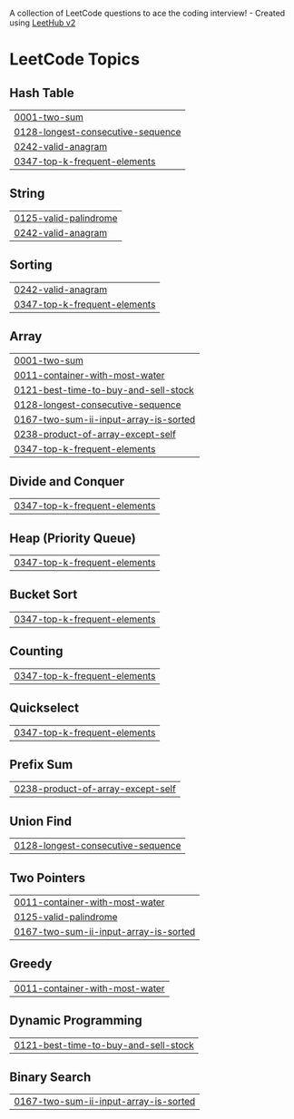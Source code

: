 A collection of LeetCode questions to ace the coding interview! - Created using [LeetHub v2](https://github.com/arunbhardwaj/LeetHub-2.0)
<!---LeetCode Topics Start-->
# LeetCode Topics
## Hash Table
|  |
| ------- |
| [0001-two-sum](https://github.com/Push1413/leetcode-kt/tree/master/0001-two-sum) |
| [0128-longest-consecutive-sequence](https://github.com/Push1413/leetcode-kt/tree/master/0128-longest-consecutive-sequence) |
| [0242-valid-anagram](https://github.com/Push1413/leetcode-kt/tree/master/0242-valid-anagram) |
| [0347-top-k-frequent-elements](https://github.com/Push1413/leetcode-kt/tree/master/0347-top-k-frequent-elements) |
## String
|  |
| ------- |
| [0125-valid-palindrome](https://github.com/Push1413/leetcode-kt/tree/master/0125-valid-palindrome) |
| [0242-valid-anagram](https://github.com/Push1413/leetcode-kt/tree/master/0242-valid-anagram) |
## Sorting
|  |
| ------- |
| [0242-valid-anagram](https://github.com/Push1413/leetcode-kt/tree/master/0242-valid-anagram) |
| [0347-top-k-frequent-elements](https://github.com/Push1413/leetcode-kt/tree/master/0347-top-k-frequent-elements) |
## Array
|  |
| ------- |
| [0001-two-sum](https://github.com/Push1413/leetcode-kt/tree/master/0001-two-sum) |
| [0011-container-with-most-water](https://github.com/Push1413/leetcode-kt/tree/master/0011-container-with-most-water) |
| [0121-best-time-to-buy-and-sell-stock](https://github.com/Push1413/leetcode-kt/tree/master/0121-best-time-to-buy-and-sell-stock) |
| [0128-longest-consecutive-sequence](https://github.com/Push1413/leetcode-kt/tree/master/0128-longest-consecutive-sequence) |
| [0167-two-sum-ii-input-array-is-sorted](https://github.com/Push1413/leetcode-kt/tree/master/0167-two-sum-ii-input-array-is-sorted) |
| [0238-product-of-array-except-self](https://github.com/Push1413/leetcode-kt/tree/master/0238-product-of-array-except-self) |
| [0347-top-k-frequent-elements](https://github.com/Push1413/leetcode-kt/tree/master/0347-top-k-frequent-elements) |
## Divide and Conquer
|  |
| ------- |
| [0347-top-k-frequent-elements](https://github.com/Push1413/leetcode-kt/tree/master/0347-top-k-frequent-elements) |
## Heap (Priority Queue)
|  |
| ------- |
| [0347-top-k-frequent-elements](https://github.com/Push1413/leetcode-kt/tree/master/0347-top-k-frequent-elements) |
## Bucket Sort
|  |
| ------- |
| [0347-top-k-frequent-elements](https://github.com/Push1413/leetcode-kt/tree/master/0347-top-k-frequent-elements) |
## Counting
|  |
| ------- |
| [0347-top-k-frequent-elements](https://github.com/Push1413/leetcode-kt/tree/master/0347-top-k-frequent-elements) |
## Quickselect
|  |
| ------- |
| [0347-top-k-frequent-elements](https://github.com/Push1413/leetcode-kt/tree/master/0347-top-k-frequent-elements) |
## Prefix Sum
|  |
| ------- |
| [0238-product-of-array-except-self](https://github.com/Push1413/leetcode-kt/tree/master/0238-product-of-array-except-self) |
## Union Find
|  |
| ------- |
| [0128-longest-consecutive-sequence](https://github.com/Push1413/leetcode-kt/tree/master/0128-longest-consecutive-sequence) |
## Two Pointers
|  |
| ------- |
| [0011-container-with-most-water](https://github.com/Push1413/leetcode-kt/tree/master/0011-container-with-most-water) |
| [0125-valid-palindrome](https://github.com/Push1413/leetcode-kt/tree/master/0125-valid-palindrome) |
| [0167-two-sum-ii-input-array-is-sorted](https://github.com/Push1413/leetcode-kt/tree/master/0167-two-sum-ii-input-array-is-sorted) |
## Greedy
|  |
| ------- |
| [0011-container-with-most-water](https://github.com/Push1413/leetcode-kt/tree/master/0011-container-with-most-water) |
## Dynamic Programming
|  |
| ------- |
| [0121-best-time-to-buy-and-sell-stock](https://github.com/Push1413/leetcode-kt/tree/master/0121-best-time-to-buy-and-sell-stock) |
## Binary Search
|  |
| ------- |
| [0167-two-sum-ii-input-array-is-sorted](https://github.com/Push1413/leetcode-kt/tree/master/0167-two-sum-ii-input-array-is-sorted) |
<!---LeetCode Topics End-->